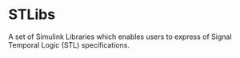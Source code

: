 # STLibs
A set of Simulink Libraries which enables users to express of Signal Temporal Logic (STL) specifications.
